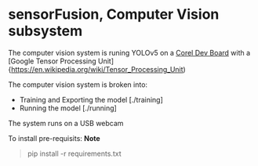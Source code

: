# sensorFusion, Computer Vision subsystem

The computer vision system is runing YOLOv5 on a [Corel Dev Board](https://coral.ai/products/dev-board) with a [Google Tensor Processing Unit]{https://en.wikipedia.org/wiki/Tensor_Processing_Unit)

The computer vision system is broken into:
- Training and Exporting the model [./training]
- Running the model [./running]

The system runs on a USB webcam

To install pre-requisits: **Note**<br>
> pip install -r requirements.txt

